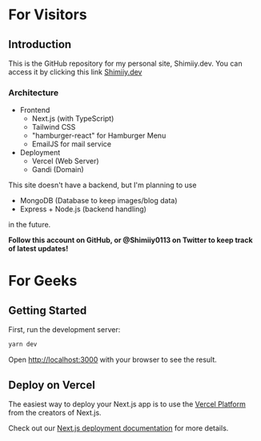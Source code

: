 # For Visitors
## Introduction

This is the GitHub repository for my personal site, Shimiiy.dev. You can access it by clicking this link [Shimiiy.dev](https://shimiiy.dev "Shimiiy.dev")

### Architecture
- Frontend
  - Next.js (with TypeScript)
  - Tailwind CSS
  - "hamburger-react" for Hamburger Menu
  - EmailJS for mail service
- Deployment
  - Vercel (Web Server)
  - Gandi (Domain)

This site doesn't have a backend, but I'm planning to use
- MongoDB (Database to keep images/blog data)
- Express + Node.js (backend handling)

in the future.

<b>Follow this account on GitHub, or @Shimiiy0113 on Twitter to keep track of latest updates!</b>



# For Geeks


## Getting Started

First, run the development server:

```bash
yarn dev
```

Open [http://localhost:3000](http://localhost:3000) with your browser to see the result.

## Deploy on Vercel

The easiest way to deploy your Next.js app is to use the [Vercel Platform](https://vercel.com/new?utm_medium=default-template&filter=next.js&utm_source=create-next-app&utm_campaign=create-next-app-readme) from the creators of Next.js.

Check out our [Next.js deployment documentation](https://nextjs.org/docs/deployment) for more details.
